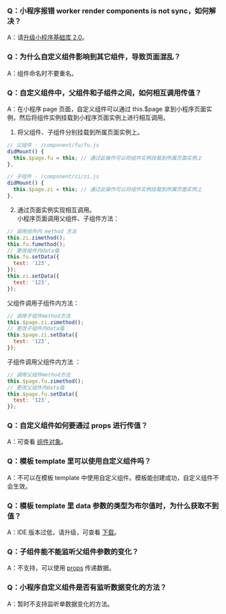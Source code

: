 ### Q：小程序报错 worker render components is not sync，如何解决？

A：请[升级小程序基础库 2.0](https://opendocs.alipay.com/mini/framework/lib-upgrade-v2)。

### Q：为什么自定义组件影响到其它组件，导致页面混乱？

A：组件命名时不要重名。

### Q：自定义组件中，父组件和子组件之间，如何相互调用传值？

A：在小程序 page 页面，自定义组件可以通过 this.$page 拿到小程序页面实例，然后将组件实例挂载到小程序页面实例上进行相互调用。

1. 将父组件、子组件分别挂载到所属页面实例上。

```javascript
// 父组件 - /component/fu/fu.js
didMount() {
  this.$page.fu = this; // 通过此操作可以将组件实例挂载到所属页面实例上
},
```

```javascript
// 子组件 - /component/zi/zi.js
didMount() {
  this.$page.zi = this; // 通过此操作可以将组件实例挂载到所属页面实例上
},
```

2. 通过页面实例实现相互调用。<br />小程序页面调用父组件、子组件方法：

```javascript
// 调用组件内 method 方法
this.zi.zimethod();
this.fu.fumethod();
// 更改组件内data值
this.fu.setData({
  test: '123',
});
this.zi.setData({
  test: '123',
});
```

父组件调用子组件内方法：

```javascript
// 调用子组件method方法
this.$page.zi.zimethod();
// 更改子组件内data值
this.$page.zi.setData({
  test: '123',
});
```

子组件调用父组件内方法 ：

```javascript
// 调用父组件method方法
this.$page.fu.zimethod();
// 更改父组件内data值
this.$page.fu.setData({
  test: '123',
});
```

### Q：自定义组件如何要通过 props 进行传值？

A：可查看 [组件对象](https://opendocs.alipay.com/mini/framework/component_object)。

### Q：模板 template 里可以使用自定义组件吗？

A：不可以在模板 template 中使用自定义组件。模板能创建成功，自定义组件不会生效。

### Q：模板 template 里 data 参数的类型为布尔值时，为什么获取不到值？

A：IDE 版本过低，请升级，可查看 [下载](https://opendocs.alipay.com/mini/ide/download)。

### Q：子组件能不能监听父组件参数的变化？

A：不支持，可以使用 [props](https://opendocs.alipay.com/mini/framework/component_object) 传递数据。

### Q：小程序自定义组件是否有监听数据变化的方法？

A：暂时不支持监听单数据变化的方法。

